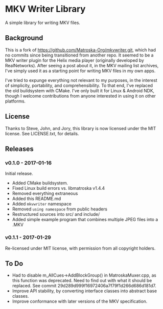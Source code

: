 # MKV Writer Library #

A simple library for writing MKV files.


## Background ##

This is a fork of https://github.com/Matroska-Org/mkvwriter.git, which had no
commits since being transitioned from another repo.  It seemed to be a MKV
writer plugin for the Helix media player (originally developed by
RealNetworks).  After seeing a post about it, in the MKV mailing list archives,
I've simply used it as a starting point for writing MKV files in my own apps.

I've tried to expunge everything not relevant to my purposes, in the interest
of simplicity, portability, and comprehensibility.  To that end, I've replaced
the old buildsystem with CMake.  I've only built it for Linux & Android NDK,
though I welcome contributions from anyone interested in using it on other
platforms.

## License ##

Thanks to Steve, John, and Jory, this library is now licensed under the MIT
license.  See LICENSE.txt, for details.


## Releases ##

### v0.1.0 - 2017-01-16 ###

Initial release.

* Added CMake buildsystem.
* Fixed Linux build errors vs. libmatroska v1.4.4
* Removed everything extraneous
* Added this README.md
* Added `mkvwriter` namespace
* Removed `using namespace` from public headers
* Restructured sources into src/ and include/
* Added simple example program that combines multiple JPEG files into a .MKV


### v0.1.1 - 2017-01-29 ###

Re-licensed under MIT license, with permission from all copyright holders.


## To Do ##

* Had to disable m_AllCues->AddBlockGroup() in MatroskaMuxer.cpp, as this
  function was deprecated.  Need to find out with what it should be replaced.
  See commit 29d289d999f16972406a7f79f1d266d686d181d7.
* Improve API stability, by converting interface classes into abstract base
  classes.
* Improve conformance with later versions of the MKV specification.

